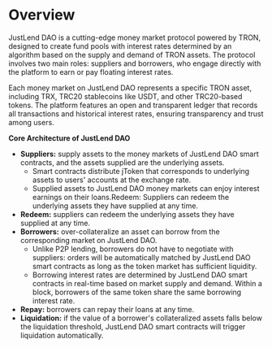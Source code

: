 # Overview
JustLend DAO is a cutting-edge money market protocol powered by TRON, designed to create fund pools with interest rates determined by an algorithm based on the supply and demand of TRON assets. The protocol involves two main roles: suppliers and borrowers, who engage directly with the platform to earn or pay floating interest rates.

Each money market on JustLend DAO represents a specific TRON asset, including TRX, TRC20 stablecoins like USDT, and other TRC20-based tokens. The platform features an open and transparent ledger that records all transactions and historical interest rates, ensuring transparency and trust among users.

**Core Architecture of JustLend DAO**

- **Suppliers:** supply assets to the money markets of JustLend DAO smart contracts, and the assets supplied are the underlying assets.
  - Smart contracts distribute jToken that corresponds to underlying assets to users' accounts at the exchange rate.
  - Supplied assets to JustLend DAO money markets can enjoy interest earnings on their loans.Redeem: Suppliers can redeem the underlying assets they have supplied at any time.
- **Redeem:** suppliers can redeem the underlying assets they have supplied at any time.
- **Borrowers:** over-collateralize an asset can borrow from the corresponding market on JustLend DAO.
  - Unlike P2P lending, borrowers do not have to negotiate with suppliers: orders will be automatically matched by JustLend DAO smart contracts as long as the token market has sufficient liquidity.
  - Borrowing interest rates are determined by JustLend DAO smart contracts in real-time based on market supply and demand. Within a block, borrowers of the same token share the same borrowing interest rate.
- **Repay:** borrowers can repay their loans at any time.
- **Liquidation:** if the value of a borrower's collateralized assets falls below the liquidation threshold, JustLend DAO smart contracts will trigger liquidation automatically.


